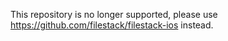 This repository is no longer supported, please use https://github.com/filestack/filestack-ios instead.
